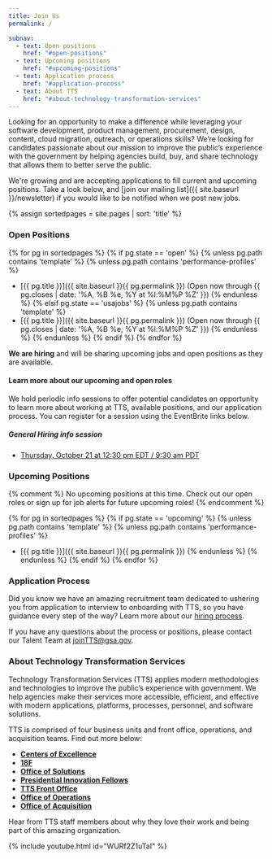 ```yaml
---
title: Join Us
permalink: /

subnav:
  - text: Open positions
    href: "#open-positions"
  - text: Upcoming positions
    href: "#upcoming-positions"
  - text: Application process
    href: "#application-process"
  - text: About TTS
    href: "#about-technology-transformation-services"
---
```


Looking for an opportunity to make a difference while leveraging your
software development, product management, procurement, design, content,
cloud migration, outreach, or operations skills? We’re looking for
candidates passionate about our mission to improve the public’s
experience with the government by helping agencies build, buy, and share
technology that allows them to better serve the public.

We're growing and are accepting applications to fill current and
upcoming positions. Take a look below, and [join our mailing list]({{ site.baseurl }}/newsletter) if you would like to be notified when we post new jobs.

{% assign sortedpages = site.pages | sort: 'title' %}

### Open Positions

{% for pg in sortedpages %}
{% if pg.state == 'open' %}
{% unless pg.path contains 'template' %}
{% unless pg.path contains 'performance-profiles' %}
* [{{ pg.title }}]({{ site.baseurl }}{{ pg.permalink }}) (Open now through {{ pg.closes | date: '%A, %B %e, %Y at %l:%M%P %Z' }})
{% endunless %}
{% elsif pg.state == 'usajobs' %}
{% unless pg.path contains 'template'  %}
* [{{ pg.title }}]({{ site.baseurl }}{{ pg.permalink }}) (Open now through {{ pg.closes | date: '%A, %B %e, %Y at %l:%M%P %Z' }})
{% endunless %}
{% endunless %}
{% endif %}
{% endfor %}


**We are hiring** and will be sharing upcoming jobs and open positions as they are available.

#### Learn more about our upcoming and open roles

We hold periodic info sessions to offer potential candidates an opportunity to learn more about working at TTS, available positions, and our application process. You can register for a session using the EventBrite links below.
##### General Hiring info session

* [Thursday, October 21 at 12:30 pm EDT / 9:30 am PDT](https://www.eventbrite.com/e/tts-talent-info-session-tickets-178242908337)

### Upcoming Positions
{% comment %} No upcoming positions at this time. Check out our open roles or sign up for job alerts for future upcoming roles! {% endcomment %}

{% for pg in sortedpages %}
{% if pg.state == 'upcoming' %}
{% unless pg.path contains 'template' %}
{% unless pg.path contains 'performance-profiles' %}
* [{{ pg.title }}]({{ site.baseurl }}{{ pg.permalink }})
{% endunless %}
{% endunless %}
{% endif %}
{% endfor %}

### Application Process

Did you know we have an amazing recruitment team dedicated to ushering
you from application to interview to onboarding with TTS, so you have
guidance every step of the way? Learn more about our [hiring process](https://join.tts.gsa.gov/hiring-process/).

If you have any questions about the process or positions, please contact
our Talent Team at [joinTTS@gsa.gov](mailto:joinTTS@gsa.gov).

### About Technology Transformation Services

Technology Transformation Services (TTS) applies modern methodologies
and technologies to improve the public’s experience with government. We
help agencies make their services more accessible, efficient, and
effective with modern applications, platforms, processes, personnel, and
software solutions.

TTS is comprised of four business units and front office, operations, and acquisition teams. Find out more below:

-   [**Centers of Excellence**](https://join.tts.gsa.gov/tts-offices/#centers-of-excellence)
-   [**18F**](https://join.tts.gsa.gov/tts-offices/#18F)
-   [**Office of Solutions**](https://join.tts.gsa.gov/tts-offices/#office-of-solutions)
-   [**Presidential Innovation Fellows**](https://join.tts.gsa.gov/tts-offices/#presidential-innovation-fellows)
-   [**TTS Front Office**](https://join.tts.gsa.gov/tts-offices/#tts-front-office)
-   [**Office of Operations**](https://join.tts.gsa.gov/tts-offices/#office-of-operations)
-   [**Office of Acquisition**](https://join.tts.gsa.gov/tts-offices/#office-of-acquisition)

Hear from TTS staff members about why they love their work and being
part of this amazing organization.

{% include youtube.html id="WURf2Z1uTaI" %}
